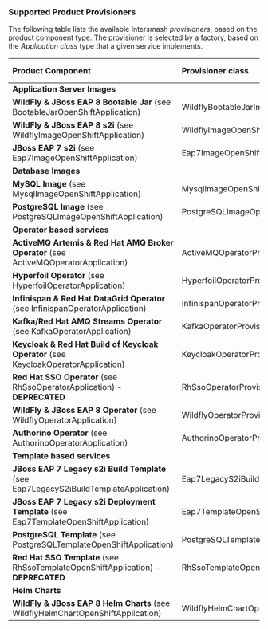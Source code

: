 ### Supported Product Provisioners
The following table lists the available Intersmash _provisioners_, based on the product component type.
The provisioner is selected by a factory, based on the _Application class_ type that a given service implements.

| Product Component                                                                     | Provisioner class                           | Community support  | Product support    |
|:--------------------------------------------------------------------------------------|:--------------------------------------------|:-------------------|:-------------------|
| **Application Server Images**                                                         |                                             |                    |                    |
| **WildFly & JBoss EAP 8 Bootable Jar** (see BootableJarOpenShiftApplication)          | WildflyBootableJarImageOpenShiftProvisioner | :heavy_check_mark: | :heavy_check_mark: |
| **WildFly & JBoss EAP 8 s2i** (see WildflyImageOpenShiftApplication)                  | WildflyImageOpenShiftProvisioner            | :heavy_check_mark: | :heavy_check_mark: |
| **JBoss EAP 7 s2i** (see Eap7ImageOpenShiftApplication)                               | Eap7ImageOpenShiftProvisioner               | :x:                | :heavy_check_mark: |
| **Database Images**                                                                   |                                             |                    ||
| **MySQL Image** (see MysqlImageOpenShiftApplication)                                  | MysqlImageOpenShiftProvisioner              | :heavy_check_mark: | :x:                |
| **PostgreSQL Image** (see PostgreSQLImageOpenShiftApplication)                        | PostgreSQLImageOpenShiftProvisioner         | :heavy_check_mark: | :x:                |
| **Operator based services**                                                           |                                             |                    ||
| **ActiveMQ Artemis & Red Hat AMQ Broker Operator** (see ActiveMQOperatorApplication)  | ActiveMQOperatorProvisioner                 | :heavy_check_mark: | :heavy_check_mark: |
| **Hyperfoil Operator** (see HyperfoilOperatorApplication)                             | HyperfoilOperatorProvisioner                | :heavy_check_mark: | :x:                |
| **Infinispan & Red Hat DataGrid Operator** (see InfinispanOperatorApplication)        | InfinispanOperatorProvisioner               | :heavy_check_mark: | :heavy_check_mark: |
| **Kafka/Red Hat AMQ Streams Operator** (see KafkaOperatorApplication)                 | KafkaOperatorProvisioner                    | :heavy_check_mark: | :heavy_check_mark: |
| **Keycloak & Red Hat Build of Keycloak Operator** (see KeycloakOperatorApplication)   | KeycloakOperatorProvisioner                 | :heavy_check_mark: | :heavy_check_mark: |
| **Red Hat SSO Operator** (see RhSsoOperatorApplication) - **DEPRECATED**              | RhSsoOperatorProvisioner                    | :x:                | :heavy_check_mark: |
| **WildFly & JBoss EAP 8 Operator** (see WildflyOperatorApplication)                   | WildflyOperatorProvisioner                  | :heavy_check_mark: | :heavy_check_mark: |
| **Authorino Operator** (see AuthorinoOperatorApplication)                             | AuthorinoOperatorProvisioner                | :heavy_check_mark: | :heavy_check_mark: |
| **Template based services**                                                           |                                             |                    ||
| **JBoss EAP 7 Legacy s2i Build Template** (see Eap7LegacyS2iBuildTemplateApplication) | Eap7LegacyS2iBuildTemplateProvisioner       | :x:                | :heavy_check_mark: |
| **JBoss EAP 7 Legacy s2i Deployment Template** (see Eap7TemplateOpenShiftApplication) | Eap7TemplateOpenShiftProvisioner            | :x:                | :heavy_check_mark: |
| **PostgreSQL Template** (see PostgreSQLTemplateOpenShiftApplication)                  | PostgreSQLTemplateOpenShiftProvisioner      | :heavy_check_mark: | :heavy_check_mark: |
| **Red Hat SSO Template** (see RhSsoTemplateOpenShiftApplication) - **DEPRECATED**     | RhSsoTemplateOpenShiftProvisioner           | :x:                | :heavy_check_mark: |
| **Helm Charts**                                                                       |                                             |                    ||
| **WildFly & JBoss EAP 8 Helm Charts** (see WildflyHelmChartOpenShiftApplication)      | WildflyHelmChartOpenShiftProvisioner        | :heavy_check_mark: | :heavy_check_mark: |
